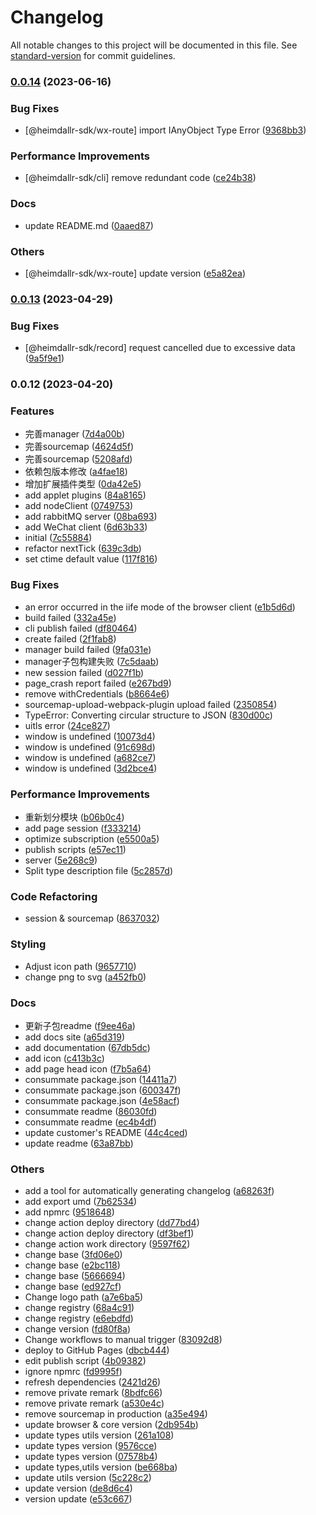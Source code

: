 # Changelog

All notable changes to this project will be documented in this file. See [standard-version](https://github.com/conventional-changelog/standard-version) for commit guidelines.

### [0.0.14](https://github.com/LuciferHuang/heimdallr-sdk/compare/v0.0.13...v0.0.14) (2023-06-16)


### Bug Fixes

* [@heimdallr-sdk/wx-route] import IAnyObject Type Error ([9368bb3](https://github.com/LuciferHuang/heimdallr-sdk/commit/9368bb3493a8baeaae6a0d1f56985d953b659df8))


### Performance Improvements

* [@heimdallr-sdk/cli] remove redundant code ([ce24b38](https://github.com/LuciferHuang/heimdallr-sdk/commit/ce24b38f5885ee08a0ec72377ef7757136353018))


### Docs

* update README.md ([0aaed87](https://github.com/LuciferHuang/heimdallr-sdk/commit/0aaed8774dd475fdaf034e1d2d5c9c1dc6d1c977))


### Others

* [@heimdallr-sdk/wx-route] update version ([e5a82ea](https://github.com/LuciferHuang/heimdallr-sdk/commit/e5a82ea16b0414277d43a1f2deeddcf5bde83235))

### [0.0.13](https://github.com/LuciferHuang/heimdallr-sdk/compare/v0.0.12...v0.0.13) (2023-04-29)


### Bug Fixes

* [@heimdallr-sdk/record] request cancelled due to excessive data ([9a5f9e1](https://github.com/LuciferHuang/heimdallr-sdk/commit/9a5f9e129569b2fe937a32c4f631d9c3f30fe0ca))

### 0.0.12 (2023-04-20)


### Features

* 完善manager ([7d4a00b](https://github.com/LuciferHuang/heimdallr-sdk/commit/7d4a00b4d132afa810a79b2968fad0740db7f540))
* 完善sourcemap ([4624d5f](https://github.com/LuciferHuang/heimdallr-sdk/commit/4624d5fbc253925aaf4727b82d377742a6ae80cc))
* 完善sourcemap ([5208afd](https://github.com/LuciferHuang/heimdallr-sdk/commit/5208afd4d3a433ed35569aee23abf6059c635164))
* 依赖包版本修改 ([a4fae18](https://github.com/LuciferHuang/heimdallr-sdk/commit/a4fae18b59087205d08221d903bba8478bc64996))
* 增加扩展插件类型 ([0da42e5](https://github.com/LuciferHuang/heimdallr-sdk/commit/0da42e54bb9d17cb0e0e93d05e0454385b627c7a))
* add applet plugins ([84a8165](https://github.com/LuciferHuang/heimdallr-sdk/commit/84a816567f6ba7b5d1c51aa04dfe74e784859481))
* add nodeClient ([0749753](https://github.com/LuciferHuang/heimdallr-sdk/commit/07497536bd98a1bcbfb490af2395c9a872c2cd2d))
* add rabbitMQ server ([08ba693](https://github.com/LuciferHuang/heimdallr-sdk/commit/08ba69307f0e4ae2934ba58d456fa0ae4dde58d3))
* add WeChat client ([6d63b33](https://github.com/LuciferHuang/heimdallr-sdk/commit/6d63b337568e49a61f65f6c998f48e385f847910))
* initial ([7c55884](https://github.com/LuciferHuang/heimdallr-sdk/commit/7c558848795c01ee6464c1f9e31c54fddaf4a1fc))
* refactor nextTick ([639c3db](https://github.com/LuciferHuang/heimdallr-sdk/commit/639c3db0643be3368c5f43896be01e540d10aa07))
* set ctime default value ([117f816](https://github.com/LuciferHuang/heimdallr-sdk/commit/117f816124b47b362f0cf2b47748e5514e8c4f5b))


### Bug Fixes

* an error occurred in the iife mode of the browser client ([e1b5d6d](https://github.com/LuciferHuang/heimdallr-sdk/commit/e1b5d6d94f32b2cb89f6463e37ff004c56f7c167))
* build failed ([332a45e](https://github.com/LuciferHuang/heimdallr-sdk/commit/332a45ef0ce8a529adff0d8205a5d89c51b17218))
* cli publish failed ([df80464](https://github.com/LuciferHuang/heimdallr-sdk/commit/df80464d95f1d42307677f3b9f8056c81f81640a))
* create failed ([2f1fab8](https://github.com/LuciferHuang/heimdallr-sdk/commit/2f1fab80d9cbe91cc75298080ae07ae5456ae581))
* manager build failed ([9fa031e](https://github.com/LuciferHuang/heimdallr-sdk/commit/9fa031e071f08b430a10ca86fac5279eb838aaf7))
* manager子包构建失败 ([7c5daab](https://github.com/LuciferHuang/heimdallr-sdk/commit/7c5daab611e7d34aee04c6d207295df6f09d6b73))
* new session failed ([d027f1b](https://github.com/LuciferHuang/heimdallr-sdk/commit/d027f1b00f2dfa38f948fc24dcc1b606c80cb460))
* page_crash report failed ([e267bd9](https://github.com/LuciferHuang/heimdallr-sdk/commit/e267bd90f57467e1d47d73ba3d65e9359d0811cc))
* remove withCredentials ([b8664e6](https://github.com/LuciferHuang/heimdallr-sdk/commit/b8664e631a449dd1d854be34a2fd4e12f55f75dd))
* sourcemap-upload-webpack-plugin upload failed ([2350854](https://github.com/LuciferHuang/heimdallr-sdk/commit/2350854ae24986d48990fc7e682a67ae2ae232c7))
* TypeError: Converting circular structure to JSON ([830d00c](https://github.com/LuciferHuang/heimdallr-sdk/commit/830d00cc58f71157dbd85add031748026096aa52))
* uitls error ([24ce827](https://github.com/LuciferHuang/heimdallr-sdk/commit/24ce827143d65bd6985154cd6dcb2ad0c4d3e30c))
* window is undefined ([10073d4](https://github.com/LuciferHuang/heimdallr-sdk/commit/10073d4059240d408c8ca922a0cb578e3c77b976))
* window is undefined ([91c698d](https://github.com/LuciferHuang/heimdallr-sdk/commit/91c698deaf0dad440cbf6a43bc85d82870e31064))
* window is undefined ([a682ce7](https://github.com/LuciferHuang/heimdallr-sdk/commit/a682ce79ccc664f557c4cb21315eca247e599118))
* window is undefined ([3d2bce4](https://github.com/LuciferHuang/heimdallr-sdk/commit/3d2bce43c72db061b5df32048eac70213f7cc5bc))


### Performance Improvements

* 重新划分模块 ([b06b0c4](https://github.com/LuciferHuang/heimdallr-sdk/commit/b06b0c4ad47b2d5932cb94d27fd33489087c920a))
* add page session ([f333214](https://github.com/LuciferHuang/heimdallr-sdk/commit/f3332143947416e42d2b002faeea385ca6272a4f))
* optimize subscription ([e5500a5](https://github.com/LuciferHuang/heimdallr-sdk/commit/e5500a5747b53854e872e43997e2dd2cbed8921a))
* publish scripts ([e57ec11](https://github.com/LuciferHuang/heimdallr-sdk/commit/e57ec112ba1008d69ad71045e899c0fe1ffb5317))
* server ([5e268c9](https://github.com/LuciferHuang/heimdallr-sdk/commit/5e268c98bb5855b79ef6fde9bd1c56e280198243))
* Split type description file ([5c2857d](https://github.com/LuciferHuang/heimdallr-sdk/commit/5c2857d54fa5ad7701f58b115b03520e7f65f2e4))


### Code Refactoring

* session & sourcemap ([8637032](https://github.com/LuciferHuang/heimdallr-sdk/commit/86370321545cbc0ec383b4a16c8e72fb47cfafd4))


### Styling

* Adjust icon path ([9657710](https://github.com/LuciferHuang/heimdallr-sdk/commit/96577106f5953f044e93870e36043e8f3a95cf94))
* change png to svg ([a452fb0](https://github.com/LuciferHuang/heimdallr-sdk/commit/a452fb07aca58b9e6e384e4bc943728f1f75ee27))


### Docs

* 更新子包readme ([f9ee46a](https://github.com/LuciferHuang/heimdallr-sdk/commit/f9ee46a6d24e1ea2e31a521c34719bf4b4b86878))
* add docs site ([a65d319](https://github.com/LuciferHuang/heimdallr-sdk/commit/a65d31956403a8354651a312013e576310b59564))
* add documentation ([67db5dc](https://github.com/LuciferHuang/heimdallr-sdk/commit/67db5dc18790dc555257c6aceed46cd4197fcb6a))
* add icon ([c413b3c](https://github.com/LuciferHuang/heimdallr-sdk/commit/c413b3cbd962eefa463bc4d1aa5aedb5074f485e))
* add page head icon ([f7b5a64](https://github.com/LuciferHuang/heimdallr-sdk/commit/f7b5a647a89cef9f629819fd2f1af58de24eba77))
* consummate package.json ([14411a7](https://github.com/LuciferHuang/heimdallr-sdk/commit/14411a7fb8987647acc5e9c483b8b93c59f3dab9))
* consummate package.json ([600347f](https://github.com/LuciferHuang/heimdallr-sdk/commit/600347f291eb31631900ba619291ead272634a39))
* consummate package.json ([4e58acf](https://github.com/LuciferHuang/heimdallr-sdk/commit/4e58acf7a6929068d89eb52b5b03a47a5c4200cb))
* consummate readme ([86030fd](https://github.com/LuciferHuang/heimdallr-sdk/commit/86030fd934fb03263337dfe292e7fcd9001a4106))
* consummate readme ([ec4b4df](https://github.com/LuciferHuang/heimdallr-sdk/commit/ec4b4df9003d4eed90f5b4e9ada32256e5963cb4))
* update customer's README ([44c4ced](https://github.com/LuciferHuang/heimdallr-sdk/commit/44c4ced8df6ac619713e74d48b11232a3701c7ca))
* update readme ([63a87bb](https://github.com/LuciferHuang/heimdallr-sdk/commit/63a87bba88c17baa2e92b77bde10b937e1ba5ebe))


### Others

* add a tool for automatically generating changelog ([a68263f](https://github.com/LuciferHuang/heimdallr-sdk/commit/a68263f26a7737ce58229165d248387c757f1146))
* add export umd ([7b62534](https://github.com/LuciferHuang/heimdallr-sdk/commit/7b625345d7ee65117313dc84096e5de7f659313d))
* add npmrc ([9518648](https://github.com/LuciferHuang/heimdallr-sdk/commit/9518648795854e31647a9c12f51c2c9ca9e83e4c))
* change action deploy directory ([dd77bd4](https://github.com/LuciferHuang/heimdallr-sdk/commit/dd77bd41630325c11fd1ad5445527cd2b16e2002))
* change action deploy directory ([df3bef1](https://github.com/LuciferHuang/heimdallr-sdk/commit/df3bef1f38524af127e2e53592153dd75c61cbe4))
* change action work directory ([9597f62](https://github.com/LuciferHuang/heimdallr-sdk/commit/9597f625803169e44e301b2431d2e3e16003e26c))
* change base ([3fd06e0](https://github.com/LuciferHuang/heimdallr-sdk/commit/3fd06e0a53d644670e71bbed08e5ebe08620969c))
* change base ([e2bc118](https://github.com/LuciferHuang/heimdallr-sdk/commit/e2bc1187fd3c12feda9ab122bfd36086dcfc69c2))
* change base ([5666694](https://github.com/LuciferHuang/heimdallr-sdk/commit/5666694086caa22021d4c8502f7e258e2c03b89a))
* change base ([ed927cf](https://github.com/LuciferHuang/heimdallr-sdk/commit/ed927cf52feece48a60eaf35c4c9a06471f0bc16))
* Change logo path ([a7e6ba5](https://github.com/LuciferHuang/heimdallr-sdk/commit/a7e6ba5f6e12f00f9ac99e01db1c0ac9bcc386af))
* change registry ([68a4c91](https://github.com/LuciferHuang/heimdallr-sdk/commit/68a4c913dabc55289a37856c4facbec357f0f95f))
* change registry ([e6ebdfd](https://github.com/LuciferHuang/heimdallr-sdk/commit/e6ebdfd6b9fb433364c8c9d58ef73049d46e0c76))
* change version ([fd80f8a](https://github.com/LuciferHuang/heimdallr-sdk/commit/fd80f8abe099bbfcfd48d61409a431ce1497e813))
* Change workflows to manual trigger ([83092d8](https://github.com/LuciferHuang/heimdallr-sdk/commit/83092d88187bd0e8b4874ce07b7020ccebe85bca))
* deploy to GitHub Pages ([dbcb444](https://github.com/LuciferHuang/heimdallr-sdk/commit/dbcb444f95793d62f44f6ae7cae483559d77708c))
* edit publish script ([4b09382](https://github.com/LuciferHuang/heimdallr-sdk/commit/4b0938257529ea9a8d9bc0451cd34468490da4e4))
* ignore npmrc ([fd9995f](https://github.com/LuciferHuang/heimdallr-sdk/commit/fd9995f6b3026213ed5a106521c5890acca82b7f))
* refresh dependencies ([2421d26](https://github.com/LuciferHuang/heimdallr-sdk/commit/2421d26ecc61f9d1ea1bd861a9edcb3a73eadb45))
* remove private remark ([8bdfc66](https://github.com/LuciferHuang/heimdallr-sdk/commit/8bdfc6626a85cd46beb20860361a5fa9b4cde20c))
* remove private remark ([a530e4c](https://github.com/LuciferHuang/heimdallr-sdk/commit/a530e4cc225f322ab5a5dc9c9b39b4b36de1e9a4))
* remove sourcemap in production ([a35e494](https://github.com/LuciferHuang/heimdallr-sdk/commit/a35e4942222fb8827448452017e0fc05b9ed9862))
* update browser & core version ([2db954b](https://github.com/LuciferHuang/heimdallr-sdk/commit/2db954b6d406d778337016c3d8467918185856e3))
* update types utils version ([261a108](https://github.com/LuciferHuang/heimdallr-sdk/commit/261a108f06d34727622b9bb7956066ec669a9e5f))
* update types version ([9576cce](https://github.com/LuciferHuang/heimdallr-sdk/commit/9576cceebc0e243a9bd9399ea19e37269cde364e))
* update types version ([07578b4](https://github.com/LuciferHuang/heimdallr-sdk/commit/07578b4730f7e9897666c854324b4ba277f03e51))
* update types,utils version ([be668ba](https://github.com/LuciferHuang/heimdallr-sdk/commit/be668ba1b22af5098fc6726df5e2b379003fe406))
* update utils version ([5c228c2](https://github.com/LuciferHuang/heimdallr-sdk/commit/5c228c2425059428fa1329e430525bcd374520c6))
* update version ([de8d6c4](https://github.com/LuciferHuang/heimdallr-sdk/commit/de8d6c44c9faca80c93423d947a0d9a12ce78f23))
* version update ([e53c667](https://github.com/LuciferHuang/heimdallr-sdk/commit/e53c667fea9a38f0dd216ef62944c499e5fa0652))
